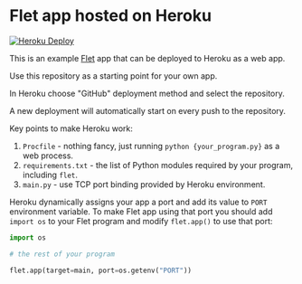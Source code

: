 # Flet app hosted on Heroku

[![Heroku Deploy](https://img.shields.io/badge/Heroku-Deploy-orange?logo=heroku)](https://heroku.com/deploy?template=https://github.com/flet-dev/flet-heroku-app)

This is an example [Flet](https://flet.dev) app that can be deployed to Heroku as a web app.

Use this repository as a starting point for your own app.

In Heroku choose "GitHub" deployment method and select the repository.

A new deployment will automatically start on every push to the repository.

Key points to make Heroku work:

1. `Procfile` - nothing fancy, just running `python {your_program.py}` as a web process.
2. `requirements.txt` - the list of Python modules required by your program, including `flet`.
3. `main.py` - use TCP port binding provided by Heroku environment.

Heroku dynamically assigns your app a port and add its value to `PORT` environment variable.
To make Flet app using that port you should add `import os` to your Flet program and
modify `flet.app()` to use that port:

```python
import os

# the rest of your program

flet.app(target=main, port=os.getenv("PORT"))
```
